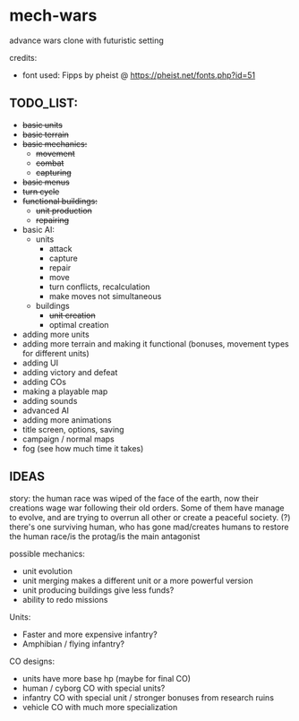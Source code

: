 # mech-wars
advance wars clone with futuristic setting

credits:
* font used: Fipps by pheist @ https://pheist.net/fonts.php?id=51

## TODO_LIST:
- ~~basic units~~
- ~~basic terrain~~
- ~~basic mechanics:~~
	- ~~movement~~
	- ~~combat~~
	- ~~capturing~~
- ~~basic menus~~
- ~~turn cycle~~
- ~~functional buildings:~~
	- ~~unit production~~
	- ~~repairing~~
- basic AI:
	- units
		- attack
		- capture
		- repair
		- move
		- turn conflicts, recalculation
		- make moves not simultaneous
	- buildings
		- ~~unit creation~~
		- optimal creation
- adding more units
- adding more terrain and making it functional (bonuses, movement types for different units)
- adding UI
- adding victory and defeat
- adding COs
- making a playable map
- adding sounds
- advanced AI
- adding more animations
- title screen, options, saving
- campaign / normal maps
- fog (see how much time it takes)

## IDEAS

story: the human race was wiped of the face of the earth, now their creations wage war following their old orders. Some of them have manage to evolve, and are trying to overrun all other or create a peaceful society. (?) there's one surviving human, who has gone mad/creates humans to restore the human race/is the protag/is the main antagonist

possible mechanics:
- unit evolution
- unit merging makes a different unit or a more powerful version
- unit producing buildings give less funds?
- ability to redo missions

Units:
- Faster and more expensive infantry?
- Amphibian / flying infantry?

CO designs:
- units have more base hp (maybe for final CO)
- human / cyborg CO with special units?
- infantry CO with special unit / stronger bonuses from research ruins 
- vehicle CO with much more specialization
